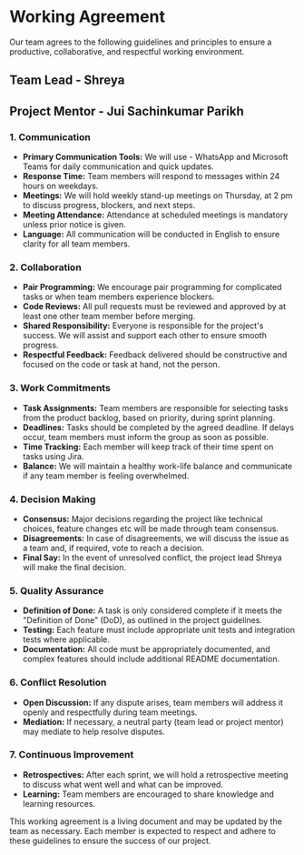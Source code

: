  # Working Agreement

Our team agrees to the following guidelines and principles to ensure a productive, collaborative, and respectful working environment.

## Team Lead - Shreya                                                  
## Project Mentor - Jui Sachinkumar Parikh

### 1. **Communication**
   - **Primary Communication Tools:** We will use - WhatsApp and Microsoft Teams for daily communication and quick updates.
   - **Response Time:** Team members will respond to messages within 24 hours on weekdays.
   - **Meetings:** We will hold weekly stand-up meetings on Thursday, at 2 pm to discuss progress, blockers, and next steps.
   - **Meeting Attendance:** Attendance at scheduled meetings is mandatory unless prior notice is given.
   - **Language:** All communication will be conducted in English to ensure clarity for all team members.


### 2. **Collaboration**
   - **Pair Programming:** We encourage pair programming for complicated tasks or when team members experience blockers.
   - **Code Reviews:** All pull requests must be reviewed and approved by at least one other team member before merging.
   - **Shared Responsibility:** Everyone is responsible for the project's success. We will assist and support each other to ensure smooth progress.
   - **Respectful Feedback:** Feedback delivered should be constructive and focused on the code or task at hand, not the person.

### 3. **Work Commitments**
   - **Task Assignments:** Team members are responsible for selecting tasks from the product backlog, based on priority, during sprint planning.
   - **Deadlines:** Tasks should be completed by the agreed deadline. If delays occur, team members must inform the group as soon as possible.
   - **Time Tracking:** Each member will keep track of their time spent on tasks using Jira.
   - **Balance:** We will maintain a healthy work-life balance and communicate if any team member is feeling overwhelmed.


### 4. **Decision Making**
   - **Consensus:** Major decisions regarding the project like technical choices, feature changes etc will be made through team consensus.
   - **Disagreements:** In case of disagreements, we will discuss the issue as a team and, if required, vote to reach a decision.
   - **Final Say:** In the event of unresolved conflict, the project lead Shreya will make the final decision.


### 5. **Quality Assurance**
   - **Definition of Done:** A task is only considered complete if it meets the "Definition of Done" (DoD), as outlined in the project guidelines.
   - **Testing:** Each feature must include appropriate unit tests and integration tests where applicable.
   - **Documentation:** All code must be appropriately documented, and complex features should include additional README documentation.


### 6. **Conflict Resolution**
   - **Open Discussion:** If any dispute arises, team members will address it openly and respectfully during team meetings.
   - **Mediation:** If necessary, a neutral party (team lead or project mentor) may mediate to help resolve disputes.


### 7. **Continuous Improvement**
   - **Retrospectives:** After each sprint, we will hold a retrospective meeting to discuss what went well and what can be improved.
   - **Learning:** Team members are encouraged to share knowledge and learning resources.



This working agreement is a living document and may be updated by the team as necessary. Each member is expected to respect and adhere to these guidelines to ensure the success of our project.
